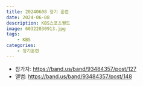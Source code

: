 ```yaml
---
title: 20240608 정기 훈련
date: 2024-06-08
description: KBS스포츠월드
image: 60322030913.jpg
tags:
    - KBS
categories:
    - 정기훈련
---
```


- 참가자: https://band.us/band/93484357/post/127
- 앨범: https://band.us/band/93484357/post/148